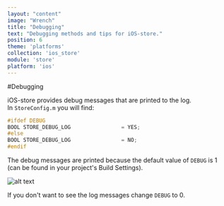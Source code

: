 ```yaml
---
layout: "content"
image: "Wrench"
title: "Debugging"
text: "Debugging methods and tips for iOS-store."
position: 6
theme: 'platforms'
collection: 'ios_store'
module: 'store'
platform: 'ios'
---
```


#Debugging

iOS-store provides debug messages that are printed to the log.
<br>In `StoreConfig.m` you will find:

``` objectivec
#ifdef DEBUG
BOOL STORE_DEBUG_LOG                = YES;
#else
BOOL STORE_DEBUG_LOG                = NO;
#endif
```

The debug messages are printed because the default value of `DEBUG` is 1 (can be found in your project's Build Settings).

![alt text](/img/tutorial_img/ios_debugging/debugging.png "Debugging")

If you don't want to see the log messages change `DEBUG` to 0.
